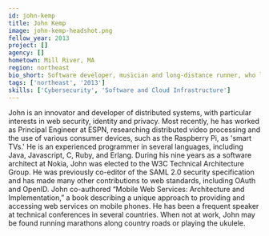 ```yaml
---
id: john-kemp
title: John Kemp
image: john-kemp-headshot.png
fellow_year: 2013
project: []
agency: []
hometown: Mill River, MA
region: northeast
bio_short: Software developer, musician and long-distance runner, who loves a challenge. Expert in security, identity and the web.
tags: ['northeast', '2013']
skills: ['Cybersecurity', 'Software and Cloud Infrastructure']
---
```


John is an innovator and developer of distributed systems, with particular interests in web security, identity and privacy.  Most recently, he has worked as Principal Engineer at ESPN, researching distributed video processing and the use of various consumer devices, such as the Raspberry Pi, as 'smart TVs.'  He is an experienced programmer in several languages, including Java, Javascript, C, Ruby, and Erlang.  During his nine years as a software architect at Nokia, John was elected to the W3C Technical Architecture Group.  He was previously co-editor of the SAML 2.0 security specification and has made many other contributions to web standards, including OAuth and OpenID.  John co-authored “Mobile Web Services: Architecture and Implementation,” a book describing a unique approach to providing and accessing web services on mobile phones.  He has been a frequent speaker at technical conferences in several countries.  When not at work, John may be found running marathons along country roads or playing the ukulele.
